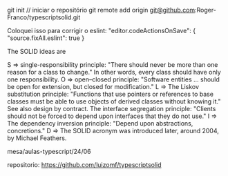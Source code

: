 git init // iniciar o repositório
git remote add origin git@github.com:Roger-Franco/typescriptsolid.git

Coloquei isso para corrigir o eslint:
"editor.codeActionsOnSave": {
      "source.fixAll.eslint": true
    }



The SOLID ideas are

S => single-responsibility principle: "There should never be more than one reason for a class to change." In other words, every class should have only one responsibility.
O => open–closed principle: "Software entities ... should be open for extension, but closed for modification."
L => The Liskov substitution principle: "Functions that use pointers or references to base classes must be able to use objects of derived classes without knowing it." See also design by contract.
The interface segregation principle: "Clients should not be forced to depend upon interfaces that they do not use."
I => The dependency inversion principle: "Depend upon abstractions,  concretions."
D => The SOLID acronym was introduced later, around 2004, by Michael Feathers.


mesa/aulas-typescript/24/06

repositorio: https://github.com/luizomf/typescriptsolid

